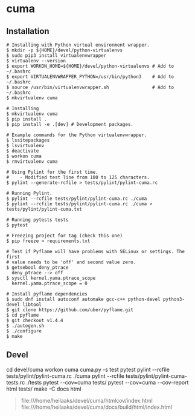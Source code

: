 # cuma

## Installation

   ```
   # Installing with Python virtual environment wrapper.
   $ mkdir -p ${HOME}/devel/python-virtualenvs
   $ sudo pip3 install virtualenvwrapper
   $ virtualenv --version
   $ export WORKON_HOME=${HOME}/devel/python-virtualenvs # Add to ~/.bashrc
   $ export VIRTUALENVWRAPPER_PYTHON=/usr/bin/python3    # Add to ~/.bashrc
   $ source /usr/bin/virtualenvwrapper.sh                # Add to ~/.bashrc
   $ mkvirtualenv cuma
   ```

   ```
   # Installing
   $ mkvirtualenv cuma
   $ pip install .
   $ pip install -e .[dev] # Development packages.
   ```

   ```
   # Example commands for the Python virtualenvwrapper.
   $ lssitepackages
   $ lsvirtualenv
   $ deactivate
   $ workon cuma
   $ rmvirtualenv cuma
   ```

   ```
   # Using Pylint for the first time.
   #    - Modified test line from 100 to 125 characters.
   $ pylint --generate-rcfile > tests/pylint/pylint-cuma.rc
   ```

   ```
   # Running Pylint.
   $ pylint --rcfile tests/pylint/pylint-cuma.rc ./cuma
   $ pylint --rcfile tests/pylint/pylint-cuma.rc ./cuma > tests/pylint/pylint-cuma.txt
   ```

   ```
   # Running pytests tests
   $ pytest
   ```

   ```
   # Freezing project for tag (check this one)
   $ pip freeze > requirements.txt
   ```

   ```
   # Test if Pyflame will have problems with SELinux or settings. The first
   # value needs to be 'off' and second value zero.
   $ getsebool deny_ptrace
     deny_ptrace --> off
   $ sysctl kernel.yama.ptrace_scope
     kernel.yama.ptrace_scope = 0
   ```
   
   ```
   # Install pyflame dependencies
   $ sudo dnf install autoconf automake gcc-c++ python-devel python3-devel libtool
   $ git clone https://github.com/uber/pyflame.git
   $ cd pyflame
   $ git checkout v1.4.4
   $ ./autogen.sh
   $ ./configure
   $ make
   ```

## Devel

cd devel/cuma
workon cuma
cuma.py -s test
pytest
pylint --rcfile tests/pylint/pylint-cuma.rc ./cuma
pylint --rcfile tests/pylint/pylint-cuma-tests.rc ./tests
pytest --cov=cuma tests/
pytest --cov=cuma --cov-report html tests/
make -C docs html

   > file:///home/heilaaks/devel/cuma/htmlcov/index.html
   > file:///home/heilaaks/devel/cuma/docs/build/html/index.html
